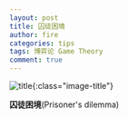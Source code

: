 ```yaml
---
layout: post
title: 囚徒困境
author: fire
categories: tips 
tags: 博弈论 Game Theory
comment: true
---
```


![title](http://image.sideproject.cn/title/title_181.jpg){:class="image-title"}

**囚徒困境**(Prisoner's dilemma)

